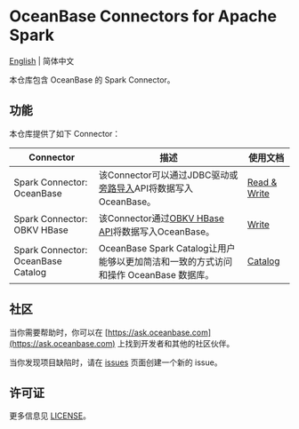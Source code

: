 # OceanBase Connectors for Apache Spark

[English](README.md) | 简体中文

本仓库包含 OceanBase 的 Spark Connector。

## 功能

本仓库提供了如下 Connector：

|             Connector              |                                                             描述                                                              |                         使用文档                         |
|------------------------------------|-----------------------------------------------------------------------------------------------------------------------------|------------------------------------------------------|
| Spark Connector: OceanBase         | 该Connector可以通过JDBC驱动或[旁路导入](https://www.oceanbase.com/docs/common-oceanbase-database-cn-1000000001428636)API将数据写入OceanBase。 | [Read & Write](docs/spark-connector-oceanbase_cn.md) |
| Spark Connector: OBKV HBase        | 该Connector通过[OBKV HBase API](https://github.com/oceanbase/obkv-hbase-client-java)将数据写入OceanBase。                            | [Write](docs/spark-connector-obkv-hbase_cn.md)       |
| Spark Connector: OceanBase Catalog | OceanBase Spark Catalog让用户能够以更加简洁和一致的方式访问和操作 OceanBase 数据库。                                                                 | [Catalog](docs/spark-catalog-oceanbase_cn.md)        |

## 社区

当你需要帮助时，你可以在 [https://ask.oceanbase.com](https://ask.oceanbase.com) 上找到开发者和其他的社区伙伴。

当你发现项目缺陷时，请在 [issues](https://github.com/oceanbase/spark-connector-oceanbase/issues) 页面创建一个新的 issue。

## 许可证

更多信息见 [LICENSE](LICENSE)。
